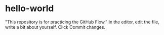 # hello-world
"This repository is for practicing the GitHub Flow."
In the editor, edit the file, write a bit about yourself.
Click Commit changes.
